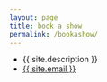 ```yaml
---
layout: page
title: book a show
permalink: /bookashow/
---
```

   <ul class="contact-list">
          <li>{{ site.description }}</li>
          <li><a href="mailto:{{ site.email }}">{{ site.email }}</a></li>
        </ul>
      </div>
